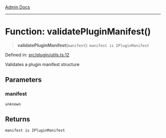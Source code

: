 [Admin Docs](/)

***

# Function: validatePluginManifest()

> **validatePluginManifest**(`manifest`): `manifest is IPluginManifest`

Defined in: [src/plugin/utils.ts:12](https://github.com/Sourya07/talawa-api/blob/2dc82649c98e5346c00cdf926fe1d0bc13ec1544/src/plugin/utils.ts#L12)

Validates a plugin manifest structure

## Parameters

### manifest

`unknown`

## Returns

`manifest is IPluginManifest`
